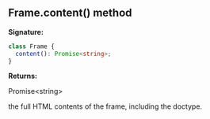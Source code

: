 ## Frame.content() method

**Signature:**

```typescript
class Frame {
  content(): Promise<string>;
}
```

**Returns:**

Promise&lt;string&gt;

the full HTML contents of the frame, including the doctype.
